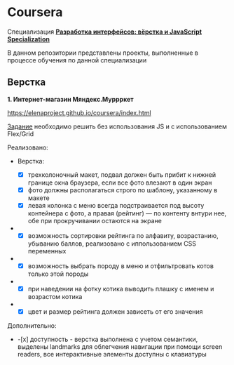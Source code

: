 # Coursera

Cпециализация **[Разработка интерфейсов: вёрстка и JavaScript Specialization](https://www.coursera.org/specializations/razrabotka-interfeysov)**

В данном репозитории представлены проекты, выполненные в процессе обучения по данной специализации


## Верстка

**1. Интернет-магазин Мяндекс.Муррркет**

<https://elenaproject.github.io/coursera/index.html>

[Задание](https://www.coursera.org/learn/tonkosti-verstki/peer/scXZc/babulien-kiny-kotiatki 'текст задания') необходимо решить без использования JS и с использованием Flex/Grid

Реализовано:

* Верстка: 

	-[x] трехколоночный макет, подвал должен быть прибит к нижней границе окна браузера, если все фото влезают в один экран  
	-[x] фото должны располагаться строго по шаблону, указанному в макете  
	-[x] левая колонка с меню всегда подстраивается под высоту контейнера с фото, а правая (рейтинг) — по контенту внтури нее, обе при прокручивании остаются на экране  

* -[x] возможность сортировки рейтинга по алфавиту, возрастанию, убыванию баллов, реализовано с иппользованием CSS переменных
* -[x] возможность выбрать породу в меню и отфильтровать котов только этой породы
* -[x] при наведении на фотку котика выводить плашку с именем и возрастом котика
* -[x] цвет и размер рейтинга должен зависеть от его значения

Дополнительно:

* -[х] доступность - верстка выполнена с учетом семантики, выделены landmarks для облегчения навигации при помощи screen readers, все интерактивные элементы доступны с клавиатуры



